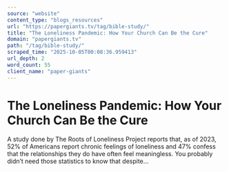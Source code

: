 ```yaml
---
source: "website"
content_type: "blogs_resources"
url: "https://papergiants.tv/tag/bible-study/"
title: "The Loneliness Pandemic: How Your Church Can Be the Cure"
domain: "papergiants.tv"
path: "/tag/bible-study/"
scraped_time: "2025-10-05T00:08:36.959413"
url_depth: 2
word_count: 55
client_name: "paper-giants"
---
```


# The Loneliness Pandemic: How Your Church Can Be the Cure

A study done by The Roots of Loneliness Project reports that, as of 2023, 52% of Americans report chronic feelings of loneliness and 47% confess that the relationships they do have often feel meaningless. You probably didn’t need those statistics to know that despite...
